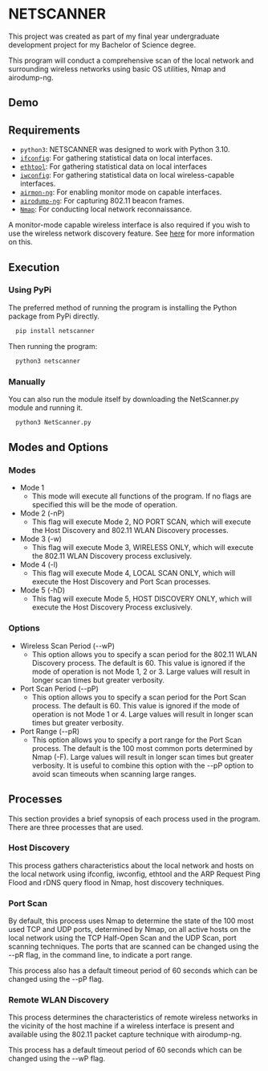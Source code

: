 
# NETSCANNER

This project was created as part of my final year undergraduate development project for my Bachelor of Science degree. 

This program will conduct a comprehensive scan of the local network and surrounding wireless networks using basic OS utilities, Nmap and airodump-ng.

## Demo



## Requirements

* `python3`: NETSCANNER was designed to work with Python 3.10.
* [`ifconfig`](https://linux.die.net/man/8/ifconfig): For gathering statistical data on local interfaces.
* [`ethtool`](https://linux.die.net/man/8/ethtool): For gathering statistical data on local interfaces
* [`iwconfig`](https://linux.die.net/man/8/iwconfig): For gathering statistical data on local wireless-capable interfaces.
* [`airmon-ng`](https://www.aircrack-ng.org/doku.php?id=airmon-ng): For enabling monitor mode on capable interfaces.
* [`airodump-ng`](https://www.aircrack-ng.org/doku.php?id=airodump-ng): For capturing 802.11 beacon frames.
* [`Nmap`](https://nmap.org/): For conducting local network reconnaissance.

A monitor-mode capable wireless interface is also required if you wish to use the wireless network discovery feature. See [here](http://www.aircrack-ng.org/doku.php?id=compatible_cards) for more information on this.
## Execution

### Using PyPi
The preferred method of running the program is installing the Python package from PyPi directly.

```bash
  pip install netscanner
```

Then running the program:

```bash
  python3 netscanner
```

### Manually
You can also run the module itself by downloading the NetScanner.py module and running it.

```bash
  python3 NetScanner.py
```

## Modes and Options

### Modes 
* Mode 1 
    * This mode will execute all functions of the program. If no flags are specified this will be the mode of operation.
* Mode 2 (-nP)
    * This flag will execute Mode 2, NO PORT SCAN, which will execute the Host Discovery and 802.11 WLAN Discovery processes.
* Mode 3 (-w)
    * This flag will execute Mode 3, WIRELESS ONLY, which will execute the 802.11 WLAN Discovery process exclusively.
* Mode 4 (-l)
    * This flag will execute Mode 4, LOCAL SCAN ONLY, which will execute the Host Discovery and Port Scan processes.
* Mode 5 (-hD)
    * This flag will execute Mode 5, HOST DISCOVERY ONLY, which will execute the Host Discovery Process exclusively.

### Options
* Wireless Scan Period (--wP)
    * This option allows you to specify a scan period for the 802.11 WLAN Discovery process. The default is 60. This value is ignored if the mode of operation is not Mode 1, 2 or 3. Large values will result in longer scan times but greater verbosity.
* Port Scan Period (--pP)
    * This option allows you to specify a scan period for the Port Scan process. The default is 60. This value is ignored if the mode of operation is not Mode 1 or 4. Large values will result in longer scan times but greater verbosity. 
* Port Range (--pR)
    * This option allows you to specify a port range for the Port Scan process. The default is the 100 most common ports determined by Nmap (-F). Large values will result in longer scan times but greater verbosity. It is useful to combine this option with the --pP option to avoid scan timeouts when scanning large ranges. 
## Processes

This section provides a brief synopsis of each process used in the program. There are three processes that are used.

### Host Discovery
This process gathers characteristics about the local network and hosts on the local network using ifconfig, iwconfig, ethtool and the ARP Request Ping Flood and rDNS query flood in Nmap, host discovery techniques.

### Port Scan
By default, this process uses Nmap to determine the state of the 100 most used TCP and UDP ports, determined by Nmap, on all active hosts on the local network using the TCP Half-Open Scan and the UDP Scan, port scanning techniques. The ports that are scanned can be changed using the --pR flag, in the command line, to indicate a port range.

This process also has a default timeout period of 60 seconds which can be changed using the --pP flag.

### Remote WLAN Discovery
This process determines the characteristics of remote wireless networks in the vicinity of the host machine if a wireless interface is present and available using the 802.11 packet capture technique with airodump-ng.

This process has a default timeout period of 60 seconds which can be changed using the --wP flag.
